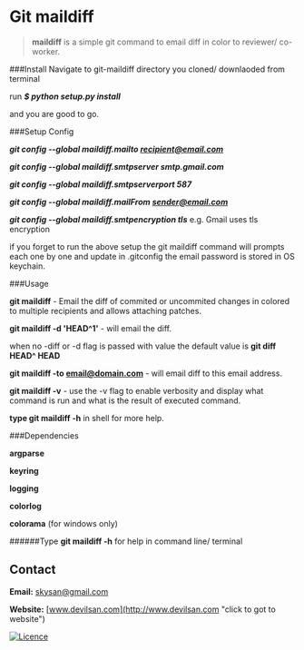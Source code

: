 # Git maildiff


> **maildiff** is a simple git command to email diff in color to reviewer/ co-worker.

###Install
Navigate to git-maildiff directory you cloned/ downlaoded
from terminal 

run ***$ python setup.py install***

and you are good to go.

###Setup Config

***git config --global maildiff.mailto recipient@email.com***

***git config --global maildiff.smtpserver smtp.gmail.com***

***git config --global maildiff.smtpserverport 587***

***git config --global maildiff.mailFrom sender@email.com***

***git config --global maildiff.smtpencryption tls*** 
e.g. Gmail uses tls encryption

if you forget to run the above setup the git maildiff command will prompts each 
one by one and update in .gitconfig the email password is stored in OS keychain.

###Usage

**git maildiff** - Email the diff of commited or uncommited changes in colored to multiple recipients and allows attaching patches.

**git maildiff -d 'HEAD^1'** - will email the diff.

when no -diff or -d flag is passed with value the default value is **git diff HEAD^ HEAD**

**git maildiff -to email@domain.com** - will email diff to this email address.

**git maildiff -v** - use the -v flag to enable verbosity and display what command is run and what is the result of executed command.

**type git maildiff -h** in shell for more help.

###Dependencies

**argparse**

**keyring**

**logging**

**colorlog**

**colorama** (for windows only)


######Type **git maildiff -h** for help in command line/ terminal
 
## Contact

**Email:** <skysan@gmail.com>

**Website:** [www.devilsan.com](http://www.devilsan.com "click to got to website")

[![Licence]( http://i.creativecommons.org/l/by-nc-sa/4.0/80x15.png )](https://raw.github.com/sanfx/git-maildiff/master/LICENSE)